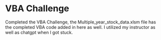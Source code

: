 # VBA Challenge

Completed the VBA Challenge, the Multiple_year_stock_data.xlsm file has the completed VBA code added in here as well. I utilized my instructor as well as chatgpt when I got stuck. 
